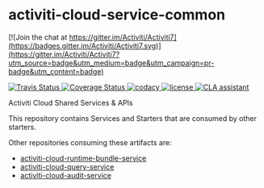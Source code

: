 # activiti-cloud-service-common
[![Join the chat at https://gitter.im/Activiti/Activiti7](https://badges.gitter.im/Activiti/Activiti7.svg)](https://gitter.im/Activiti/Activiti7?utm_source=badge&utm_medium=badge&utm_campaign=pr-badge&utm_content=badge)

<p>
  <a title='Build Status Travis' href="https://travis-ci.org/Activiti/activiti-cloud-service-common">
    <img src='https://travis-ci.org/Activiti/activiti-cloud-service-common.svg?branch=master'  alt='Travis Status' />
  </a>
  <a href='https://codecov.io/gh/Activiti/activiti-cloud-service-common'>
    <img src='http://img.shields.io/codecov/c/github/Activiti/activiti-cloud-service-common/master.svg?maxAge=86400' alt='Coverage Status' />
  </a>
  
  <a href='https://www.codacy.com/app/Activiti/activiti-cloud-service-common?utm_source=github.com&utm_medium=referral&utm_content=Activiti/activiti-cloud-service-common&utm_campaign=badger'>
      <img src='https://api.codacy.com/project/badge/Grade/5e1e4a116ea94841b9002e1b56521c4f' alt='codacy' />
  </a>
  <a href='https://github.com/Activiti/activiti-cloud-service-common/blob/master/LICENSE.txt'>
       <img src='https://img.shields.io/hexpm/l/plug.svg' alt='license' />
  </a>
  <a href="https://cla-assistant.io/Activiti/Activiti"><img src="https://cla-assistant.io/readme/badge/Activiti/activiti-cloud-service-common" alt="CLA assistant" /></a>

</p>

Activiti Cloud Shared Services &amp; APIs

This repository contains Services and Starters that are consumed by other starters. 

Other repositories consuming these artifacts are:
- [activiti-cloud-runtime-bundle-service](https://github.com/activiti/activiti-cloud-runtime-bundle-service)
- [activiti-cloud-query-service](https://github.com/activiti/activiti-cloud-query-service)
- [activiti-cloud-audit-service](https://github.com/activiti/activiti-cloud-audit-service)
